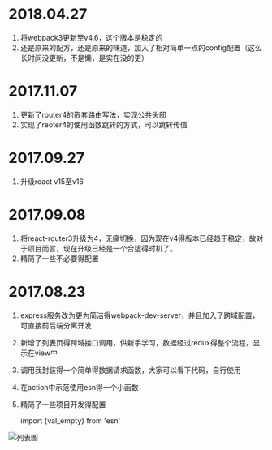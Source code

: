 # 2018.04.27
1. 将webpack3更新至v4.6，这个版本是稳定的
2. 还是原来的配方，还是原来的味道，加入了相对简单一点的config配置（这么长时间没更新，不是懒，是实在没的更）

# 2017.11.07 
1. 更新了router4的嵌套路由写法，实现公共头部
2. 实现了reoter4的使用函数跳转的方式，可以跳转传值

# 2017.09.27 
1. 升级react v15至v16

# 2017.09.08 
1. 将react-router3升级为4，无痛切换，因为现在v4得版本已经趋于稳定，故对于项目而言，现在升级已经是一个合适得时机了。
2. 精简了一些不必要得配置

# 2017.08.23 
1. express服务改为更为简洁得webpack-dev-server，并且加入了跨域配置，可直接前后端分离开发
2. 新增了列表页得跨域接口调用，供新手学习，数据经过redux得整个流程，显示在view中
3. 调用我封装得一个简单得数据请求函数，大家可以看下代码，自行使用
4. 在action中示范使用esn得一个小函数
5. 精简了一些项目开发得配置

    import {val_empty} from 'esn'

![列表图](https://github.com/aiyuekuang/react_home/blob/master/doc/img/react_home.png?raw=true)
